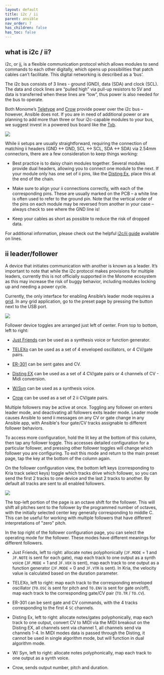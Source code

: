 ```yaml
---
layout: default
title: i2c / ii
parent: ansible
nav_order: 7
has_children: false
has_toc: false
---
```


##  what is i2c / ii?

i2c, or [ii](/docs/modular/ii), is a flexible communication protocol which
allows modules to send commands to each other digitally, which opens up
possibilities that patch cables can’t facilitate. This digital networking is
described as a ‘bus’.

The i2c bus consists of 3 lines - ground (GND), data (SDA) and clock (SCL).
The data and clock lines are “pulled high” via pull-up resistors to 5V and
data is transferred when these lines are “low”, thus power is also needed
for the bus to operate.

Both Monome’s [Teletype](/docs/teletype) and [Crow](/docs/crow) provide power
over the i2c bus – however, Ansible does not. If you are in need of additional
power or are planning to add more than three or four i2c-capable modules to your
bus, we suggest invest in a powered bus board like the [Txb](https://store.bpcmusic.com/products/telexb).

![](../images/ii_overview.png)

While ii setups are usually straightforward, requiring the connection of
matching ii headers (GND <-> GND, SCL <-> SCL, SDA <-> SDA) via 2.54mm
connectors, there are a few consideration to keep things working:

* Best practice is to daisy chain modules together. Several modules provide dual
headers, allowing you to connect one module to the next. If your module only has
one set of ii pins, like the [Disting Ex](https://www.expert-sleepers.co.uk/distingEX.html),
place this at the end of the chain.

* Make sure to align your ii connections correctly, with each of the corresponding
pins. These are usually marked on the PCB – a white line is often used to refer
to the ground pin. Note that the vertical order of the pins on each module may
be reversed from another in your case – always check to see where the GND line is!

* Keep your cables as short as possible to reduce the risk of dropped data.

For additional information, please check out the helpful [i2c/ii guide](https://llllllll.co/t/a-users-guide-to-i2c/19219) available on lines.

##  ii leader/follower

A device that initiates communication with another is known as a leader.
It’s important to note that while the i2c protocol makes provisions for multiple
leaders, currently this is not officially supported in the Monome ecosystem as
this may increase the risk of buggy behavior, including modules locking up and
needing a power cycle.

Currently, the only interface for enabling Ansible’s leader mode requires a
[grid](/docs/grid/). In any grid application, go to the preset page by
pressing the button next to the USB port.

![](../images/grid_KR_ii.png)

Follower device toggles are arranged just left of center. From top to bottom, left to right:

* [Just Friends](/docs/teletype/jt-1) can be used as a synthesis voice or function generator.

* [TELEXo](https://github.com/bpcmusic) can be used as a set of 4
  enveloped oscillators, or 4 CV/gate pairs.

* [ER-301](http://www.orthogonaldevices.com/er-301) can be sent
  gates and CV.

* [Disting EX](https://www.expert-sleepers.co.uk/distingEX.html) can be
used as a set of 4 CV/gate pairs or 4 channels of CV - Midi conversion.

* [W/Syn](https://www.whimsicalraps.com/products/wslash) can be used as a
synthesis voice.

* [Crow](/docs/crow) can be used as a set of 2 ii CV/gate pairs.

Multiple followers may be active at once. Toggling any follower on
enters leader mode, and deactivating all followers exits leader mode.
Leader mode causes Ansible to send ii messages on any CV or gate
change in any Ansible app, with Ansible's four gate/CV tracks
assignable to different follower behaviors.

To access more configuration, hold the lit key at the bottom of this
column, then tap any follower toggle. This accesses detailed
configuration for a particular follower, and pressing other follower
toggles will change which follower you are configuring. To exit this
mode and return to the main preset page, tap the key at the bottom of
the column again.

On the follower configuration view, the bottom left keys
(corresponding to Kria track select keys) toggle which tracks drive
which follower, so you can send the first 2 tracks to one device and
the last 2 tracks to another. By default all tracks are sent to all
enabled followers.

![](../images/grid_KR_ii_config.png)

The top-left portion of the page is an octave shift for the
follower. This will shift all pitches sent to the follower by the
programmed number of octaves, with the initially selected center key
generally corresponding to middle C. This can be useful for working
with multiple followers that have different interpretations of "zero"
pitch.

In the top right of the follower configuration page, you can select
the operating mode for the follower. These modes have different
meanings for different followers.

* Just Friends, left to right: allocate notes polyphonically
  (`JF.MODE` = 1 and `JF.NOTE` is sent for each gate), map each track
  to one output as a synth voice (`JF.MODE` = 1 and `JF.VOX` is sent),
  map each track to one output as a function generator (`JF.MODE` = 0
  and `JF.VTR` is sent). In Kria, the velocity value is calculated
  based on the duration parameter.

* TELEXo, left to right: map each track to the corresponding enveloped
  oscillator (`TO.OSC` is sent for pitch and `TO.ENV` is sent for gate
  on/off), map each track to the corresponding gate/CV pair (`TO.TR` /
  `TO.CV`).

* ER-301 can be sent gate and CV commands, with the 4 tracks
  corresponding to the first 4 `SC` channels.

* Disting Ex, left to right: allocate notes/gates polyphonically, map each
  track to one output, convert CV to MIDI via the MIDI breakout on the
  Disting EX, all channels sent via channel 1, all channels send
  via channels 1-4. In MIDI modes data is passed through the Disting,
  it cannot be used in single algorithm mode, but will function
  in dual algorithm mode.

* W/ Syn, left to right: allocate notes polyphonically, map each track
  to one output as a synth voice.

* Crow, sends output number, pitch and duration.